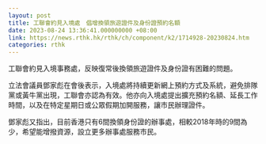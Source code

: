 ```yaml
---
layout: post
title: 工聯會約見入境處　倡增換領旅遊證件及身份證預約名額
date: 2023-08-24 13:36:41.000000000 +08:00
link: https://news.rthk.hk/rthk/ch/component/k2/1714928-20230824.htm
categories: rthk
---
```


工聯會約見入境事務處，反映復常後換領旅遊證件及身份證有困難的問題。

立法會議員鄧家彪在會後表示，入境處將持續更新網上預約方式及系統，避免排隊黨或黃牛黨出現，工聯會亦認為有效。他亦向入境處提出擴充預約名額、延長工作時間，以及在特定星期日或公眾假期加開服務，讓市民辦理證件。 

鄧家彪又指出，目前香港只有6間換領身份證的辦事處，相較2018年時的9間為少，希望能增撥資源，設立更多辦事處服務市民。

